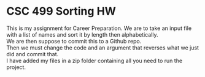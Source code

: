 # CSC 499 Sorting HW
This is my assignment for Career Preparation. We are to take an input file with a list of names and sort it by length then alphabetically. 
<br />
We are then suppose to commit this to a Github repo.
<br />
Then we must change the code and an argument that reverses what we just did and commit that. 
<br />
I have added my files in a zip folder containing all you need to run the project. 
